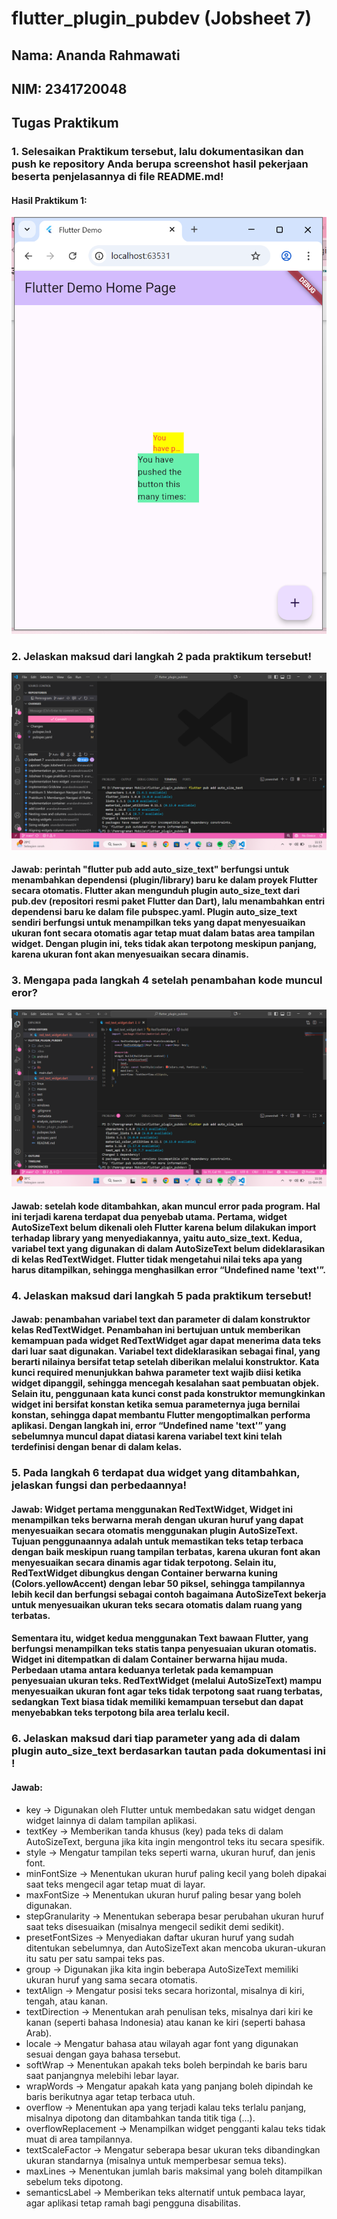 # flutter_plugin_pubdev (Jobsheet 7)

## Nama: Ananda Rahmawati <br>
## NIM: 2341720048

## Tugas Praktikum
### 1. Selesaikan Praktikum tersebut, lalu dokumentasikan dan push ke repository Anda berupa screenshot hasil pekerjaan beserta penjelasannya di file README.md!

#### Hasil Praktikum 1:
![Hasil Paktikum](images/js7_3.png)

### 2. Jelaskan maksud dari langkah 2 pada praktikum tersebut!
![Hasil Paktikum](images/js7_1.png)
 #### Jawab: perintah "flutter pub add auto_size_text" berfungsi untuk menambahkan dependensi (plugin/library) baru ke dalam proyek Flutter secara otomatis. Flutter akan mengunduh plugin auto_size_text dari pub.dev (repositori resmi paket Flutter dan Dart), lalu menambahkan entri dependensi baru ke dalam file pubspec.yaml. Plugin auto_size_text sendiri berfungsi untuk menampilkan teks yang dapat menyesuaikan ukuran font secara otomatis agar tetap muat dalam batas area tampilan widget. Dengan plugin ini, teks tidak akan terpotong meskipun panjang, karena ukuran font akan menyesuaikan secara dinamis.

### 3. Mengapa pada langkah 4 setelah penambahan kode muncul eror?
![Hasil Paktikum](images/js7_2.png)
#### Jawab: setelah kode ditambahkan, akan muncul error pada program. Hal ini terjadi karena terdapat dua penyebab utama. Pertama, widget AutoSizeText belum dikenali oleh Flutter karena belum dilakukan import terhadap library yang menyediakannya, yaitu auto_size_text. Kedua, variabel text yang digunakan di dalam AutoSizeText belum dideklarasikan di kelas RedTextWidget. Flutter tidak mengetahui nilai teks apa yang harus ditampilkan, sehingga menghasilkan error “Undefined name 'text'”.

### 4. Jelaskan maksud dari langkah 5 pada praktikum tersebut!

#### Jawab: penambahan variabel text dan parameter di dalam konstruktor kelas RedTextWidget. Penambahan ini bertujuan untuk memberikan kemampuan pada widget RedTextWidget agar dapat menerima data teks dari luar saat digunakan. Variabel text dideklarasikan sebagai final, yang berarti nilainya bersifat tetap setelah diberikan melalui konstruktor. Kata kunci required menunjukkan bahwa parameter text wajib diisi ketika widget dipanggil, sehingga mencegah kesalahan saat pembuatan objek. Selain itu, penggunaan kata kunci const pada konstruktor memungkinkan widget ini bersifat konstan ketika semua parameternya juga bernilai konstan, sehingga dapat membantu Flutter mengoptimalkan performa aplikasi. Dengan langkah ini, error “Undefined name 'text'” yang sebelumnya muncul dapat diatasi karena variabel text kini telah terdefinisi dengan benar di dalam kelas.

### 5. Pada langkah 6 terdapat dua widget yang ditambahkan, jelaskan fungsi dan perbedaannya!

#### Jawab: Widget pertama menggunakan RedTextWidget, Widget ini menampilkan teks berwarna merah dengan ukuran huruf yang dapat menyesuaikan secara otomatis menggunakan plugin AutoSizeText. Tujuan penggunaannya adalah untuk memastikan teks tetap terbaca dengan baik meskipun ruang tampilan terbatas, karena ukuran font akan menyesuaikan secara dinamis agar tidak terpotong. Selain itu, RedTextWidget dibungkus dengan Container berwarna kuning (Colors.yellowAccent) dengan lebar 50 piksel, sehingga tampilannya lebih kecil dan berfungsi sebagai contoh bagaimana AutoSizeText bekerja untuk menyesuaikan ukuran teks secara otomatis dalam ruang yang terbatas.

#### Sementara itu, widget kedua menggunakan Text bawaan Flutter, yang berfungsi menampilkan teks statis tanpa penyesuaian ukuran otomatis. Widget ini ditempatkan di dalam Container berwarna hijau muda. Perbedaan utama antara keduanya terletak pada kemampuan penyesuaian ukuran teks. RedTextWidget (melalui AutoSizeText) mampu menyesuaikan ukuran font agar teks tidak terpotong saat ruang terbatas, sedangkan Text biasa tidak memiliki kemampuan tersebut dan dapat menyebabkan teks terpotong bila area terlalu kecil.

### 6. Jelaskan maksud dari tiap parameter yang ada di dalam plugin auto_size_text berdasarkan tautan pada dokumentasi ini !

#### Jawab: 
- key -> Digunakan oleh Flutter untuk membedakan satu widget dengan widget lainnya di dalam tampilan aplikasi.
- textKey -> Memberikan tanda khusus (key) pada teks di dalam AutoSizeText, berguna jika kita ingin mengontrol teks itu secara spesifik.
- style -> Mengatur tampilan teks seperti warna, ukuran huruf, dan jenis font.
- minFontSize ->  Menentukan ukuran huruf paling kecil yang boleh dipakai saat teks mengecil agar tetap muat di layar.
- maxFontSize -> Menentukan ukuran huruf paling besar yang boleh digunakan.
- stepGranularity -> Menentukan seberapa besar perubahan ukuran huruf saat teks disesuaikan (misalnya mengecil sedikit demi sedikit).
- presetFontSizes -> Menyediakan daftar ukuran huruf yang sudah ditentukan sebelumnya, dan AutoSizeText akan mencoba ukuran-ukuran itu satu per satu sampai teks pas.
- group -> Digunakan jika kita ingin beberapa AutoSizeText memiliki ukuran huruf yang sama secara otomatis.
- textAlign -> Mengatur posisi teks secara horizontal, misalnya di kiri, tengah, atau kanan.
- textDirection -> Menentukan arah penulisan teks, misalnya dari kiri ke kanan (seperti bahasa Indonesia) atau kanan ke kiri (seperti bahasa Arab).
- locale ->  Mengatur bahasa atau wilayah agar font yang digunakan sesuai dengan gaya bahasa tersebut.
- softWrap -> Menentukan apakah teks boleh berpindah ke baris baru saat panjangnya melebihi lebar layar.
- wrapWords -> Mengatur apakah kata yang panjang boleh dipindah ke baris berikutnya agar tetap terbaca utuh.
- overflow -> Menentukan apa yang terjadi kalau teks terlalu panjang, misalnya dipotong dan ditambahkan tanda titik tiga (...).
- overflowReplacement -> Menampilkan widget pengganti kalau teks tidak muat di area tampilannya.
- textScaleFactor -> Mengatur seberapa besar ukuran teks dibandingkan ukuran standarnya (misalnya untuk memperbesar semua teks).
- maxLines ->  Menentukan jumlah baris maksimal yang boleh ditampilkan sebelum teks dipotong.
- semanticsLabel ->  Memberikan teks alternatif untuk pembaca layar, agar aplikasi tetap ramah bagi pengguna disabilitas.



